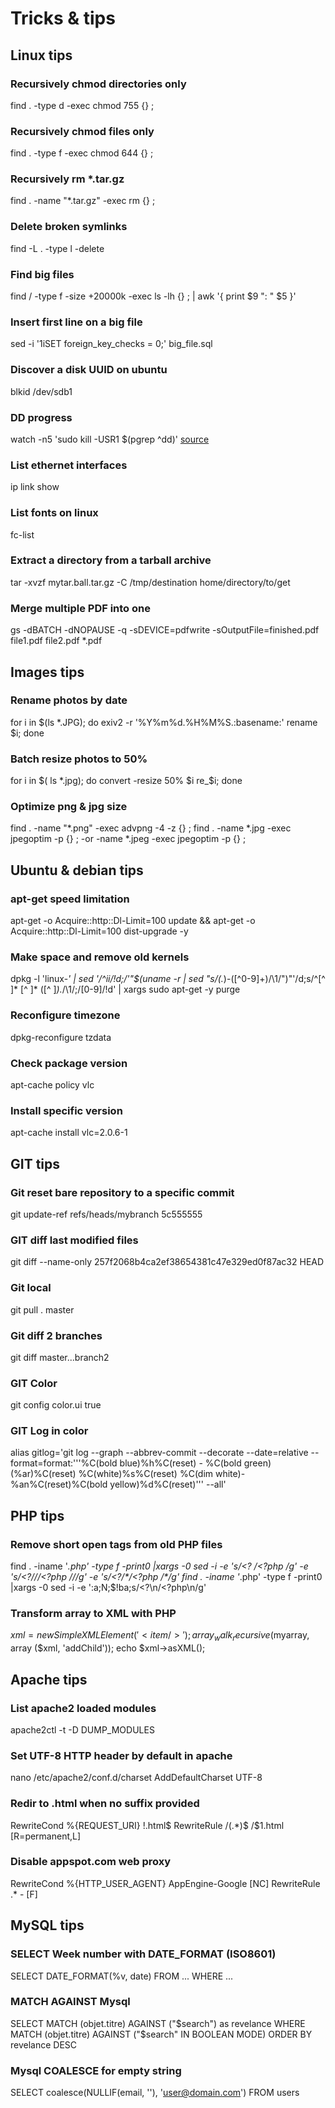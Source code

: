 Tricks & tips
=================

Linux tips
----------

### Recursively chmod directories only
find . -type d -exec chmod 755 {} \;

### Recursively chmod files only
find . -type f -exec chmod 644 {} \;

### Recursively rm *.tar.gz
find . -name "*.tar.gz" -exec rm {} \;

### Delete broken symlinks
find -L . -type l -delete

### Find big files 
find / -type f -size +20000k -exec ls -lh {} \; | awk '{ print $9 ": " $5 }'

### Insert first line on a big file
sed -i '1iSET foreign_key_checks = 0;' big_file.sql

### Discover a disk UUID on ubuntu
blkid /dev/sdb1

### DD progress
watch -n5 'sudo kill -USR1 $(pgrep ^dd)'
[source](http://askubuntu.com/questions/215505/how-do-you-monitor-the-progress-of-dd)

### List ethernet interfaces
ip link show

### List fonts on linux
fc-list

### Extract a directory from a tarball archive
tar -xvzf mytar.ball.tar.gz -C /tmp/destination home/directory/to/get

### Merge multiple PDF into one
gs -dBATCH -dNOPAUSE -q -sDEVICE=pdfwrite -sOutputFile=finished.pdf file1.pdf file2.pdf *.pdf

Images tips
-----------

### Rename photos by date
for i in $(ls *.JPG); do exiv2 -r '%Y%m%d.%H%M%S.:basename:' rename $i; done

### Batch resize photos to 50%
for i in $( ls *.jpg); do convert -resize 50% $i re_$i; done

### Optimize png & jpg size
find . -name "*.png" -exec advpng -4 -z {} \;
find . -name \*.jpg -exec jpegoptim -p {} \; -or -name \*.jpeg  -exec jpegoptim -p {} \;

Ubuntu & debian tips
--------------------

### apt-get speed limitation
apt-get -o Acquire::http::Dl-Limit=100 update && apt-get -o Acquire::http::Dl-Limit=100 dist-upgrade -y

### Make space and remove old kernels
dpkg -l 'linux-*' | sed '/^ii/!d;/'"$(uname -r | sed "s/\(.*\)-\([^0-9]\+\)/\1/")"'/d;s/^[^ ]* [^ ]* \([^ ]*\).*/\1/;/[0-9]/!d' | xargs sudo apt-get -y purge

### Reconfigure timezone
dpkg-reconfigure tzdata

### Check package version
apt-cache policy vlc

### Install specific version
apt-cache install vlc=2.0.6-1

GIT tips
--------

### Git reset bare repository to a specific commit
git update-ref refs/heads/mybranch 5c555555

### GIT diff last modified files
git diff --name-only 257f2068b4ca2ef38654381c47e329ed0f87ac32 HEAD

### Git local
git pull . master

### Git diff 2 branches
git diff master...branch2

### GIT Color 
git config color.ui true

### GIT Log in color
alias gitlog='git log --graph --abbrev-commit --decorate --date=relative --format=format:'\''%C(bold blue)%h%C(reset) - %C(bold green)(%ar)%C(reset) %C(white)%s%C(reset) %C(dim white)- %an%C(reset)%C(bold yellow)%d%C(reset)'\'' --all'


PHP tips
--------

### Remove short open tags from old PHP files
find . -iname '*.php' -type f -print0 |xargs -0 sed -i -e 's/<? /<?php /g' -e 's/<?\/\//<?php \/\//g' -e 's/<?\/\*/<?php \/\*/g'
find . -iname '*.php' -type f -print0 |xargs -0 sed -i -e ':a;N;$!ba;s/<?\n/<?php\n/g'

### Transform array to XML with PHP
$xml = new SimpleXMLElement('<item/>');
array_walk_recursive($myarray, array ($xml, 'addChild'));
echo $xml->asXML();

Apache tips
-----------

### List apache2 loaded modules
apache2ctl -t -D DUMP_MODULES

### Set UTF-8 HTTP header by default in apache
nano /etc/apache2/conf.d/charset
AddDefaultCharset UTF-8

### Redir to .html when no suffix provided
RewriteCond %{REQUEST_URI} !\.html$
RewriteRule /(.*)$ /$1.html [R=permanent,L]

### Disable appspot.com web proxy
RewriteCond %{HTTP_USER_AGENT} AppEngine-Google [NC]
RewriteRule .* - [F]

MySQL tips
----------

### SELECT Week number with DATE_FORMAT (ISO8601)
SELECT DATE_FORMAT(%v, date) FROM ... WHERE ...

### MATCH AGAINST Mysql
SELECT MATCH (objet.titre) AGAINST ("$search") as revelance
WHERE MATCH (objet.titre) AGAINST ("$search" IN BOOLEAN MODE)
ORDER BY revelance DESC

### Mysql COALESCE for empty string
SELECT coalesce(NULLIF(email, ''), 'user@domain.com') FROM users
